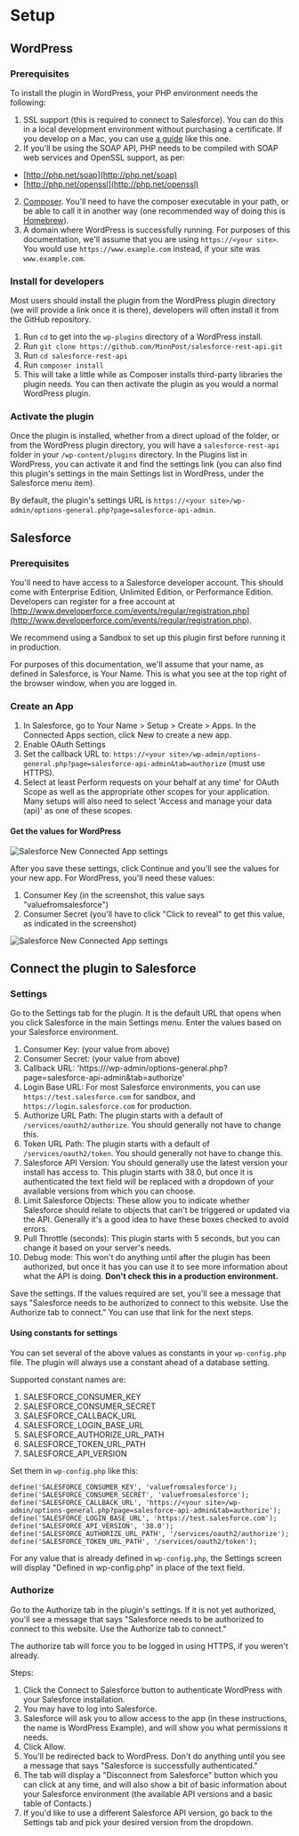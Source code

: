 # Setup

## WordPress

### Prerequisites

To install the plugin in WordPress, your PHP environment needs the following:

1. SSL support (this is required to connect to Salesforce). You can do this in a local development environment without purchasing a certificate. If you develop on a Mac, you can use [a guide](https://getgrav.org/blog/macos-sierra-apache-ssl) like this one.
2. If you'll be using the SOAP API, PHP needs to be compiled with SOAP web services and
  OpenSSL support, as per:
  - [http://php.net/soap](http://php.net/soap)
  - [http://php.net/openssl](http://php.net/openssl)
2. [Composer](https://getcomposer.org). You'll need to have the composer executable in your path, or be able to call it in another way (one recommended way of doing this is [Homebrew](http://brew.sh/)).
3. A domain where WordPress is successfully running. For purposes of this documentation, we'll assume that you are using `https://<your site>`. You would use `https://www.example.com` instead, if your site was `www.example.com`.

### Install for developers

Most users should install the plugin from the WordPress plugin directory (we will provide a link once it is there), developers will often install it from the GitHub repository.

1. Run `cd` to get into the `wp-plugins` directory of a WordPress install.
2. Run `git clone https://github.com/MinnPost/salesforce-rest-api.git`
3. Run `cd salesforce-rest-api`
4. Run `composer install`
5. This will take a little while as Composer installs third-party libraries the plugin needs. You can then activate the plugin as you would a normal WordPress plugin.

### Activate the plugin

Once the plugin is installed, whether from a direct upload of the folder, or from the WordPress plugin directory, you will have a `salesforce-rest-api` folder in your `/wp-content/plugins` directory. In the Plugins list in WordPress, you can activate it and find the settings link (you can also find this plugin's settings in the main Settings list in WordPress, under the Salesforce menu item).

By default, the plugin's settings URL is `https://<your site>/wp-admin/options-general.php?page=salesforce-api-admin`.

## Salesforce

### Prerequisites

You'll need to have access to a Salesforce developer account. This should come with Enterprise Edition, Unlimited Edition, or Performance Edition. Developers can register for a free account at [http://www.developerforce.com/events/regular/registration.php](http://www.developerforce.com/events/regular/registration.php).

We recommend using a Sandbox to set up this plugin first before running it in production.

For purposes of this documentation, we'll assume that your name, as defined in Salesforce, is Your Name. This is what you see at the top right of the browser window, when you are logged in.

### Create an App

1. In Salesforce, go to Your Name > Setup > Create > Apps. In the Connected Apps section, click New to create a new app.
2. Enable OAuth Settings
3. Set the callback URL to: `https://<your site>/wp-admin/options-general.php?page=salesforce-api-admin&tab=authorize` (must use HTTPS).
4. Select at least Perform requests on your behalf at any time' for OAuth Scope as well as the appropriate other scopes for your application. Many setups will also need to select 'Access and manage your data (api)' as one of these scopes.

#### Get the values for WordPress

![Salesforce New Connected App settings](./assets/img/screenshots/01-salesforce-create-app.png)

After you save these settings, click Continue and you'll see the values for your new app. For WordPress, you'll need these values:

1. Consumer Key (in the screenshot, this value says "valuefromsalesforce")
2. Consumer Secret (you'll have to click "Click to reveal" to get this value, as indicated in the screenshot)

![Salesforce New Connected App settings](./assets/img/screenshots/02-salesforce-app-values.png)

## Connect the plugin to Salesforce

### Settings

Go to the Settings tab for the plugin. It is the default URL that opens when you click Salesforce in the main Settings menu. Enter the values based on your Salesforce environment.

1. Consumer Key: (your value from above)
2. Consumer Secret: (your value from above)
3. Callback URL: 'https://<your site>/wp-admin/options-general.php?page=salesforce-api-admin&tab=authorize'
4. Login Base URL: For most Salesforce environments, you can use `https://test.salesforce.com` for sandbox, and `https://login.salesforce.com` for production.
5. Authorize URL Path: The plugin starts with a default of `/services/oauth2/authorize`. You should generally not have to change this.
6. Token URL Path: The plugin starts with a default of `/services/oauth2/token`. You should generally not have to change this.
7. Salesforce API Version: You should generally use the latest version your install has access to. This plugin starts with 38.0, but once it is authenticated the text field will be replaced with a dropdown of your available versions from which you can choose.
8. Limit Salesforce Objects: These allow you to indicate whether Salesforce should relate to objects that can't be triggered or updated via the API. Generally it's a good idea to have these boxes checked to avoid errors.
9. Pull Throttle (seconds): This plugin starts with 5 seconds, but you can change it based on your server's needs.
10. Debug mode: This won't do anything until after the plugin has been authorized, but once it has you can use it to see more information about what the API is doing. **Don't check this in a production environment.**

Save the settings. If the values required are set, you'll see a message that says "Salesforce needs to be authorized to connect to this website. Use the Authorize tab to connect." You can use that link for the next steps.

#### Using constants for settings

You can set several of the above values as constants in your `wp-config.php` file. The plugin will always use a constant ahead of a database setting.

Supported constant names are:

1. SALESFORCE_CONSUMER_KEY
2. SALESFORCE_CONSUMER_SECRET
3. SALESFORCE_CALLBACK_URL
4. SALESFORCE_LOGIN_BASE_URL
5. SALESFORCE_AUTHORIZE_URL_PATH
6. SALESFORCE_TOKEN_URL_PATH
7. SALESFORCE_API_VERSION

Set them in `wp-config.php` like this:

```
define('SALESFORCE_CONSUMER_KEY', 'valuefromsalesforce');
define('SALESFORCE_CONSUMER_SECRET', 'valuefromsalesforce');
define('SALESFORCE_CALLBACK_URL', 'https://<your site>/wp-admin/options-general.php?page=salesforce-api-admin&tab=authorize');
define('SALESFORCE_LOGIN_BASE_URL', 'https://test.salesforce.com');
define('SALESFORCE_API_VERSION', '38.0');
define('SALESFORCE_AUTHORIZE_URL_PATH', '/services/oauth2/authorize');
define('SALESFORCE_TOKEN_URL_PATH', '/services/oauth2/token');
```

For any value that is already defined in `wp-config.php`, the Settings screen will display "Defined in wp-config.php" in place of the text field.

### Authorize

Go to the Authorize tab in the plugin's settings. If it is not yet authorized, you'll see a message that says "Salesforce needs to be authorized to connect to this website. Use the Authorize tab to connect."

The authorize tab will force you to be logged in using HTTPS, if you weren't already.

Steps:

1. Click the Connect to Salesforce button to authenticate WordPress with your Salesforce installation.
2. You may have to log into Salesforce.
3. Salesforce will ask you to allow access to the app (in these instructions, the name is WordPress Example), and will show you what permissions it needs.
4. Click Allow.
5. You'll be redirected back to WordPress. Don't do anything until you see a message that says "Salesforce is successfully authenticated."
6. The tab will display a "Disconnect from Salesforce" button which you can click at any time, and will also show a bit of basic information about your Salesforce environment (the available API versions and a basic table of Contacts.)
7. If you'd like to use a different Salesforce API version, go back to the Settings tab and pick your desired version from the dropdown.
